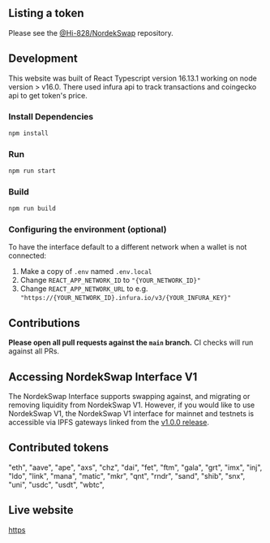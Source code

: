 ## Listing a token

Please see the
[@Hi-828/NordekSwap](https://github.com/Hi-828/NordekSwap) 
repository.

## Development

This website was built of React Typescript version 16.13.1 working on node version > v16.0.
There used infura api to track transactions and coingecko api to get token's price. 


### Install Dependencies

```bash
npm install
```

### Run

```bash
npm run start
```
### Build

```bash
npm run build
```

### Configuring the environment (optional)

To have the interface default to a different network when a wallet is not connected:

1. Make a copy of `.env` named `.env.local`
2. Change `REACT_APP_NETWORK_ID` to `"{YOUR_NETWORK_ID}"`
3. Change `REACT_APP_NETWORK_URL` to e.g. `"https://{YOUR_NETWORK_ID}.infura.io/v3/{YOUR_INFURA_KEY}"` 

## Contributions

**Please open all pull requests against the `main` branch.** 
CI checks will run against all PRs.

## Accessing NordekSwap Interface V1

The NordekSwap Interface supports swapping against, and migrating or removing liquidity from NordekSwap V1. However,
if you would like to use NordekSwap V1, the NordekSwap V1 interface for mainnet and testnets is accessible via IPFS gateways 
linked from the [v1.0.0 release](https://nordekdexui.web.app).

## Contributed tokens

"eth", "aave", "ape", "axs", "chz", "dai", "fet", "ftm", "gala", "grt", "imx", "inj", "ldo", "link", "mana", "matic", "mkr", "qnt", "rndr", "sand", "shib", "snx", "uni", "usdc", "usdt", "wbtc",

## Live website

[https](https://nordekdexui.web.app/#/swap)